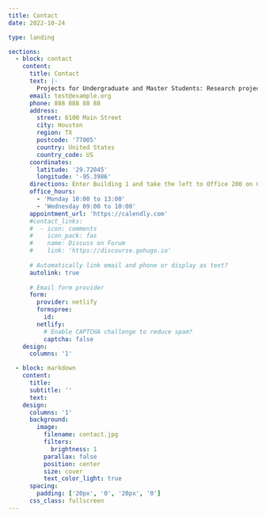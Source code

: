 ```yaml
---
title: Contact
date: 2022-10-24

type: landing

sections:
  - block: contact
    content:
      title: Contact
      text: |-
        Projects for Undergraduate and Master Students: Research projects for Undergraduate and Master students are available. If you are a Rice student and interested in working in my lab, please send me an email with your CV and transcripts. The minimum training time is 6 months.
      email: test@example.org
      phone: 888 888 88 88
      address:
        street: 6100 Main Street
        city: Houston
        region: TX
        postcode: '77005'
        country: United States
        country_code: US
      coordinates:
        latitude: '29.72045'
        longitude: '-95.3986'
      directions: Enter Building 1 and take the left to Office 200 on Ground Floor
      office_hours:
        - 'Monday 10:00 to 13:00'
        - 'Wednesday 09:00 to 10:00'
      appointment_url: 'https://calendly.com'
      #contact_links:
      #  - icon: comments
      #    icon_pack: fas
      #    name: Discuss on Forum
      #    link: 'https://discourse.gohugo.io'
    
      # Automatically link email and phone or display as text?
      autolink: true
    
      # Email form provider
      form:
        provider: netlify
        formspree:
          id:
        netlify:
          # Enable CAPTCHA challenge to reduce spam?
          captcha: false
    design:
      columns: '1'

  - block: markdown
    content:
      title:
      subtitle: ''
      text:
    design:
      columns: '1'
      background:
        image: 
          filename: contact.jpg
          filters:
            brightness: 1
          parallax: false
          position: center
          size: cover
          text_color_light: true
      spacing:
        padding: ['20px', '0', '20px', '0']
      css_class: fullscreen
---
```

